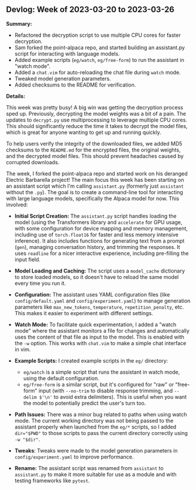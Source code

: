 ## Devlog: Week of 2023-03-20 to 2023-03-26

**Summary:**

*   Refactored the decryption script to use multiple CPU cores for faster decryption.
*   Sam forked the point-alpaca repo, and started building an assistant.py script for interacting with language models.
*   Added example scripts (`eg/watch`, `eg/free-form`) to run the assistant in "watch mode".
*   Added a `chat.vim` for auto-reloading the chat file during `watch` mode.
*   Tweaked model generation parameters.
*   Added checksums to the README for verification.

**Details:**

This week was pretty busy! A big win was getting the decryption process sped up.  Previously, decrypting the model weights was a bit of a pain.  The updates to `decrypt.py` use multiprocessing to leverage multiple CPU cores.  This should significantly reduce the time it takes to decrypt the model files, which is great for anyone wanting to get up and running quickly.

To help users verify the integrity of the downloaded files, we added MD5 checksums to the `README.md` for the encrypted files, the original weights, and the decrypted model files. This should prevent headaches caused by corrupted downloads.

The week, I forked the point-alpaca repo and started work on his deranged Electric Barbarella project! The main focus this week has been starting on an assistant script which I'm calling `assistant.py` (formerly just `assistant` without the `.py`).  The goal is to create a command-line tool for interacting with large language models, specifically the Alpaca model for now. This involved:

*   **Initial Script Creation:** The `assistant.py` script handles loading the model (using the Transformers library and `accelerate` for GPU usage, with some configuration for device mapping and memory management, including use of `torch.float16` for faster and less memory intensive inference). It also includes functions for generating text from a prompt (`gen`), managing conversation history, and trimming the responses. It uses `readline` for a nicer interactive experience, including pre-filling the input field.

*   **Model Loading and Caching:** The script uses a `model_cache` dictionary to store loaded models, so it doesn't have to reload the same model every time you run it.

*   **Configuration:** The assistant uses YAML configuration files (like `config/default.yaml` and `config/experiment.yaml`) to manage generation parameters like `max_new_tokens`, `temperature`, `repetition_penalty`, etc. This makes it easier to experiment with different settings.

*   **Watch Mode:** To facilitate quick experimentation, I added a "watch mode" where the assistant monitors a file for changes and automatically uses the content of that file as input to the model. This is enabled with the `-w` option. This works with `chat.vim` to make a simple chat interface in vim.

*   **Example Scripts:**  I created example scripts in the `eg/` directory:
    *   `eg/watch` is a simple script that runs the assistant in watch mode, using the default configuration.
    *   `eg/free-form` is a similar script, but it's configured for "raw" or "free-form" input (with `--no-trim` to disable response trimming, and `--delim $'\n'` to avoid extra delimiters). This is useful when you want the model to potentially predict the user's turn too.

*   **Path Issues:** There was a minor bug related to paths when using watch mode. The current working directory was not being passed to the assistant properly when launched from the `eg/*` scripts, so I added `dir="$PWD"` to those scripts to pass the current directory correctly using `-w "$dir"`.

*   **Tweaks**: Tweaks were made to the model generation parameters in `config/experiment.yaml` to improve performance.

*   **Rename:** The assistant script was renamed from `assistant` to `assistant.py` to make it more suitable for use as a module and with testing frameworks like `pytest`.
